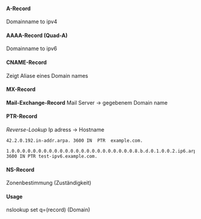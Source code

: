 #### A-Record
Domainname to ipv4

#### AAAA-Record (Quad-A)
Domainname to ipv6

#### CNAME-Record
Zeigt Aliase eines Domain names

#### MX-Record
**Mail-Exchange-Record**
Mail Server -> gegebenem Domain name

#### PTR-Record
*Reverse-Lookup*
Ip adress -> Hostname

```
42.2.0.192.in-addr.arpa. 3600 IN  PTR  example.com.

1.0.0.0.0.0.0.0.0.0.0.0.0.0.0.0.0.0.0.0.0.0.0.0.8.b.d.0.1.0.0.2.ip6.arpa. 3600 IN PTR test-ipv6.example.com.
```

#### NS-Record
Zonenbestimmung (Zuständigkeit)

#### Usage
nslookup
set q=(record)
(Domain)